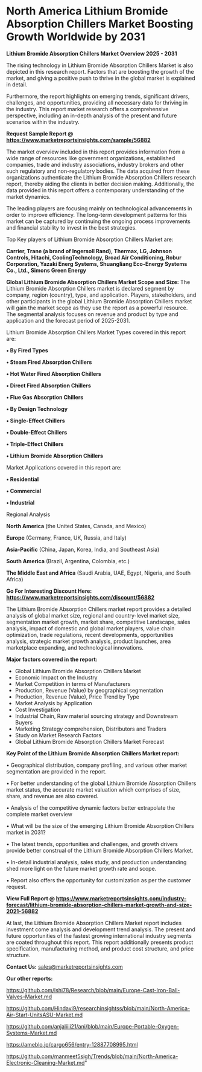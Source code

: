 # North America Lithium Bromide Absorption Chillers Market Boosting Growth Worldwide by 2031

<Strong> Lithium Bromide Absorption Chillers Market Overview 2025 - 2031</strong>

The rising technology in Lithium Bromide Absorption Chillers Market is also depicted in this research report. Factors that are boosting the growth of the market, and giving a positive push to thrive in the global market is explained in detail.

Furthermore, the report highlights on emerging trends, significant drivers, challenges, and opportunities, providing all necessary data for thriving in the industry. This report market research offers a comprehensive perspective, including an in-depth analysis of the present and future scenarios within the industry.

<strong>Request Sample Report @ <a href=https://www.marketreportsinsights.com/sample/56882>https://www.marketreportsinsights.com/sample/56882</a></strong>

The market overview included in this report provides information from a wide range of resources like government organizations, established companies, trade and industry associations, industry brokers and other such regulatory and non-regulatory bodies. The data acquired from these organizations authenticate the Lithium Bromide Absorption Chillers research report, thereby aiding the clients in better decision making. Additionally, the data provided in this report offers a contemporary understanding of the market dynamics.

The leading players are focusing mainly on technological advancements in order to improve efficiency. The long-term development patterns for this market can be captured by continuing the ongoing process improvements and financial stability to invest in the best strategies.

Top Key players of Lithium Bromide Absorption Chillers Market are:

<strong>Carrier, Trane (a brand of Ingersoll Rand), Thermax, LG, Johnson Controls, Hitachi, CoolingTechnology, Broad Air Conditioning, Robur Corporation, Yazaki Energ Systems, Shuangliang Eco-Energy Systems Co., Ltd., Simons Green Energy</strong>

<strong><b>Global Lithium Bromide Absorption Chillers Market Scope and Size:</b></strong>
The Lithium Bromide Absorption Chillers market is declared segment by company, region (country), type, and application. Players, stakeholders, and other participants in the global Lithium Bromide Absorption Chillers market will gain the market scope as they use the report as a powerful resource. The segmental analysis focuses on revenue and product by type and application and the forecast period of 2025-2031.

Lithium Bromide Absorption Chillers Market Types covered in this report are:

<strong>• By Fired Types

• Steam Fired Absorption Chillers

• Hot Water Fired Absorption Chillers

• Direct Fired Absorption Chillers

• Flue Gas Absorption Chillers

• By Design Technology

• Single-Effect Chillers

• Double-Effect Chillers

• Triple-Effect Chillers

• Lithium Bromide Absorption Chillers</strong>

Market Applications covered in this report are:

<strong>• Residential

• Commercial

• Industrial</strong> 

Regional Analysis

<strong>North America</strong> (the United States, Canada, and Mexico)

<strong>Europe</strong> (Germany, France, UK, Russia, and Italy)

<strong>Asia-Pacific</strong> (China, Japan, Korea, India, and Southeast Asia)

<strong>South America</strong> (Brazil, Argentina, Colombia, etc.)

<strong>The Middle East and Africa</strong> (Saudi Arabia, UAE, Egypt, Nigeria, and South Africa)

<strong>Go For Interesting Discount Here: <a href=https://www.marketreportsinsights.com/discount/56882>https://www.marketreportsinsights.com/discount/56882</a></strong>

The Lithium Bromide Absorption Chillers market report provides a detailed analysis of global market size, regional and country-level market size, segmentation market growth, market share, competitive Landscape, sales analysis, impact of domestic and global market players, value chain optimization, trade regulations, recent developments, opportunities analysis, strategic market growth analysis, product launches, area marketplace expanding, and technological innovations.

<strong><b>Major factors covered in the report:</b></strong>
<ul>
  <li>Global Lithium Bromide Absorption Chillers Market </li>
  <li>Economic Impact on the Industry</li>
  <li>Market Competition in terms of Manufacturers</li>
  <li>Production, Revenue (Value) by geographical segmentation</li>
  <li>Production, Revenue (Value), Price Trend by Type</li>
  <li>Market Analysis by Application</li>
  <li>Cost Investigation</li>
  <li>Industrial Chain, Raw material sourcing strategy and Downstream Buyers</li>
  <li>Marketing Strategy comprehension, Distributors and Traders</li>
  <li>Study on Market Research Factors</li>
  <li>Global Lithium Bromide Absorption Chillers Market Forecast</li>
</ul>

<strong><b>Key Point of the Lithium Bromide Absorption Chillers Market report:</b></strong>

• Geographical distribution, company profiling, and various other market segmentation are provided in the report.

• For better understanding of the global Lithium Bromide Absorption Chillers market status, the accurate market valuation which comprises of size, share, and revenue are also covered.

• Analysis of the competitive dynamic factors better extrapolate the complete market overview

• What will be the size of the emerging Lithium Bromide Absorption Chillers market in 2031?

• The latest trends, opportunities and challenges, and growth drivers provide better construal of the Lithium Bromide Absorption Chillers Market.

• In-detail industrial analysis, sales study, and production understanding shed more light on the future market growth rate and scope.

• Report also offers the opportunity for customization as per the customer request.

<strong><b>View Full Report @ <a href=https://www.marketreportsinsights.com/industry-forecast/lithium-bromide-absorption-chillers-market-growth-and-size-2021-56882>https://www.marketreportsinsights.com/industry-forecast/lithium-bromide-absorption-chillers-market-growth-and-size-2021-56882</a></b></strong>


At last, the Lithium Bromide Absorption Chillers Market report includes investment come analysis and development trend analysis. The present and future opportunities of the fastest growing international industry segments are coated throughout this report. This report additionally presents product specification, manufacturing method, and product cost structure, and price structure.

<strong>Contact Us:</strong>
sales@marketreportsinsights.com

<strong>Our other reports:</strong>

<a href=https://github.com/Ishi78/Research/blob/main/Europe-Cast-Iron-Ball-Valves-Market.md>https://github.com/Ishi78/Research/blob/main/Europe-Cast-Iron-Ball-Valves-Market.md</a>

<a href=https://github.com/Hindavi9/researchinsightss/blob/main/North-America-Air-Start-UnitsASU-Market.md>https://github.com/Hindavi9/researchinsightss/blob/main/North-America-Air-Start-UnitsASU-Market.md</a>

<a href=https://github.com/anjaliiii21/ani/blob/main/Europe-Portable-Oxygen-Systems-Market.md>https://github.com/anjaliiii21/ani/blob/main/Europe-Portable-Oxygen-Systems-Market.md</a>

<a href=https://ameblo.jp/cargo656/entry-12887708995.html>https://ameblo.jp/cargo656/entry-12887708995.html</a>

<a href=https://github.com/manmeet5sigh/Trends/blob/main/North-America-Electronic-Cleaning-Market.md>https://github.com/manmeet5sigh/Trends/blob/main/North-America-Electronic-Cleaning-Market.md</a>"
